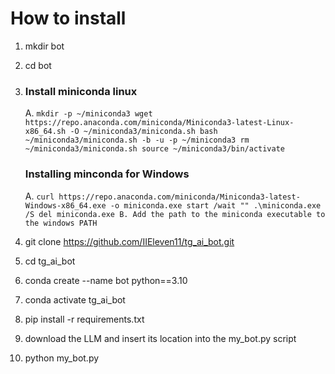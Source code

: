 # How to install #

1. mkdir bot
2. cd bot
3. ### Install miniconda linux ### 
   A. ``` mkdir -p ~/miniconda3
      wget https://repo.anaconda.com/miniconda/Miniconda3-latest-Linux-x86_64.sh -O ~/miniconda3/miniconda.sh
      bash ~/miniconda3/miniconda.sh -b -u -p ~/miniconda3
      rm ~/miniconda3/miniconda.sh
      source ~/miniconda3/bin/activate
       ```
   ### Installing minconda for Windows ### 
   A. ``` curl https://repo.anaconda.com/miniconda/Miniconda3-latest-Windows-x86_64.exe -o miniconda.exe
          start /wait "" .\miniconda.exe /S
          del miniconda.exe
   B. Add the path to the miniconda executable to the windows PATH
       ``` 

5. git clone https://github.com/IIEleven11/tg_ai_bot.git
6. cd tg_ai_bot
7. conda create --name bot python==3.10
8. conda activate tg_ai_bot
9. pip install -r requirements.txt
10. download the LLM and insert its location into the my_bot.py script
11. python my_bot.py

